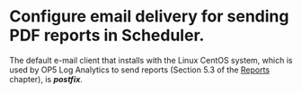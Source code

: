 # Configure email delivery for sending PDF reports in Scheduler. #


The default e-mail client that installs with the Linux CentOS system,
which is used by OP5 Log Analytics to send reports (Section 5.3 of the
[Reports](/05-00-00-Reports/05-03-00-PDF_Report.md) chapter), is ***postfix***.